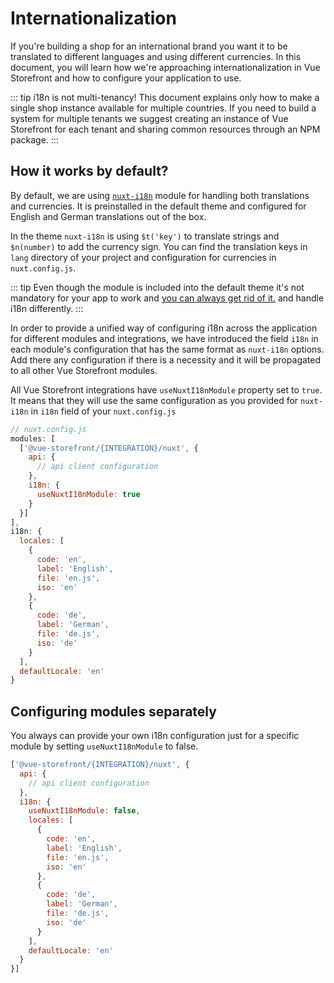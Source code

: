 # Internationalization

If you're building a shop for an international brand you want it to be translated to different languages and using different currencies. In this document, you will learn how we're approaching internationalization in Vue Storefront and how to configure your application to use.

::: tip i18n is not multi-tenancy!
This document explains only how to make a single shop instance available for multiple countries. If you need to build a system for multiple tenants we suggest creating an instance of Vue Storefront for each tenant and sharing common resources through an NPM package.
:::

## How it works by default?

By default, we are using [`nuxt-i18n`](https://i18n.nuxtjs.org/) module for handling both translations and currencies. It is preinstalled in the default theme and configured for English and German translations out of the box. 

In the theme `nuxt-i18n` is using `$t('key')` to translate strings and `$n(number)` to add the currency sign. You can find the translation keys in `lang` directory of your project and configuration for currencies in `nuxt.config.js`.

::: tip
Even though the module is included into the default theme it's not mandatory for your app to work and [you can always get rid of it.](#configuring-modules-separately) and handle i18n differently.
:::

In order to provide a unified way of configuring i18n across the application for different modules and integrations, we have introduced the field `i18n` in each module's configuration that has the same format as `nuxt-i18n` options. Add there any configuration if there is a necessity and it will be propagated to all other Vue Storefront modules.

All Vue Storefront integrations have `useNuxtI18nModule` property set to `true`. It means that they will use the same configuration as you provided for `nuxt-i18n` in `i18n` field of your `nuxt.config.js`

```js
// nuxt.config.js
modules: [
  ['@vue-storefront/{INTEGRATION}/nuxt', {
    api: {
      // api client configuration
    },
    i18n: {
      useNuxtI18nModule: true
    }
  }]
],
i18n: {
  locales: [
    {
      code: 'en',
      label: 'English',
      file: 'en.js',
      iso: 'en'
    },
    {
      code: 'de',
      label: 'German',
      file: 'de.js',
      iso: 'de'
    }
  ],
  defaultLocale: 'en'
}

```

## Configuring modules separately

You always can provide your own i18n configuration just for a specific module by setting `useNuxtI18nModule` to false.

```js
['@vue-storefront/{INTEGRATION}/nuxt', {
  api: {
    // api client configuration
  },
  i18n: {
    useNuxtI18nModule: false,
    locales: [
      {
        code: 'en',
        label: 'English',
        file: 'en.js',
        iso: 'en'
      },
      {
        code: 'de',
        label: 'German',
        file: 'de.js',
        iso: 'de'
      }
    ],
    defaultLocale: 'en'
  }
}]
```
